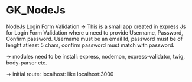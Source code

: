 # GK_NodeJs
NodeJs Login Form Validation
-> This is a small app created in express Js for Login Form Validation where u need to provide Username, Password, Confirm password. Username must be an email Id, password must be of lenght atleast 5 chars, confirm password must match with password.

-> modules need to be install: express, nodemon,  express-validator, twig, body-parser etc.

-> initial route: localhost:<PortNum> like localhost:3000
